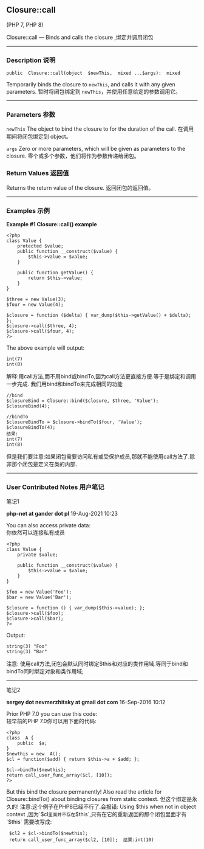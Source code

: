 ## Closure::call

(PHP 7, PHP 8)

Closure::call  —  Binds and calls the closure ,绑定并调用闭包

---------
### Description 说明

    public  Closure::call(object  $newThis,  mixed ...$args):  mixed

Temporarily binds the closure to  `newThis`, and calls it with any given parameters.
暂时将闭包绑定到 `newThis`，并使用任意给定的参数调用它。

---------
### Parameters 参数

`newThis`
The  object  to bind the closure to for the duration of the call.
在调用期间将闭包绑定到 object。

`args`
Zero or more parameters, which will be given as parameters to the closure.
零个或多个参数，他们将作为参数传递给闭包。

### Return Values 返回值

Returns the return value of the closure.
返回闭包的返回值。

----------
### Examples 示例

**Example #1  **Closure::call()**  example**

    <?php  
    class Value {  
	    protected $value;  
	    public function __construct($value) {  
		    $this->value = $value;  
	    }  
	      
	    public function getValue() {  
		    return $this->value;  
	    }  
    }  
      
    $three = new Value(3);  
    $four = new Value(4);  
      
    $closure = function ($delta) { var_dump($this->getValue() + $delta); };  
    $closure->call($three, 4);  
    $closure->call($four, 4);  
    ?>

The above example will output:

    int(7)
    int(8)

解释:用call方法,而不用bind或bindTo,因为call方法更直接方便.等于是绑定和调用一步完成.
我们用bind和bindTo来完成相同的功能

    //bind
    $closureBind = Closure::bind($closure, $three, 'Value');
    $closureBind(4);
    
    //bindTo
    $closureBindTo = $closure->bindTo($four, 'Value');
    $closureBindTo(4);
    结果:
    int(7)
	int(8)

但是我们要注意:如果闭包需要访问私有或受保护成员,那就不能使用call方法了.除非那个闭包是定义在类的内部.

----------
### User Contributed Notes 用户笔记

笔记1

**php-net at gander dot pl** 19-Aug-2021 10:23

You can also access private data:  
 你依然可以连接私有成员

    <?php  
    class Value {  
	    private $value;  
      
	    public function __construct($value) {  
		    $this->value = $value;  
	    }  
    }  
      
    $foo = new Value('Foo');  
    $bar = new Value('Bar');  
      
    $closure = function () { var_dump($this->value); };  
    $closure->call($foo);  
    $closure->call($bar);  
    ?>  

  
Output:  

    string(3) "Foo"  
    string(3) "Bar"

注意: 使用call方法,闭包会默认同时绑定$this和对应的类作用域.等同于bind和bindTo同时绑定对象和类作用域;

----------
笔记2

**sergey dot nevmerzhitsky at gmail dot com** 16-Sep-2016 10:12

Prior PHP 7.0 you can use this code:  
较早前的PHP 7.0你可以用下面的代码:
  

    <?php  
    class  A {
		public  $a;
	}
	$newthis = new  A();
    $cl = function($add) { return $this->a + $add; };  
      
    $cl->bindTo($newthis);  
    return call_user_func_array($cl, [10]);  
    ?>  

  
But this bind the closure permanently! Also read the article for Closure::bindTo() about binding closures from static context.
但这个绑定是永久的!
注意:这个例子在PHP8已经不行了.会报错: Using $this when not in object context ,因为`$cl`里面并不存在`$this`,只有在它的重新返回的那个闭包里面才有`$this`
需要改写成:

     $cl2 = $cl->bindTo($newthis);  
     return call_user_func_array($cl2, [10]);  结果:int(10)
